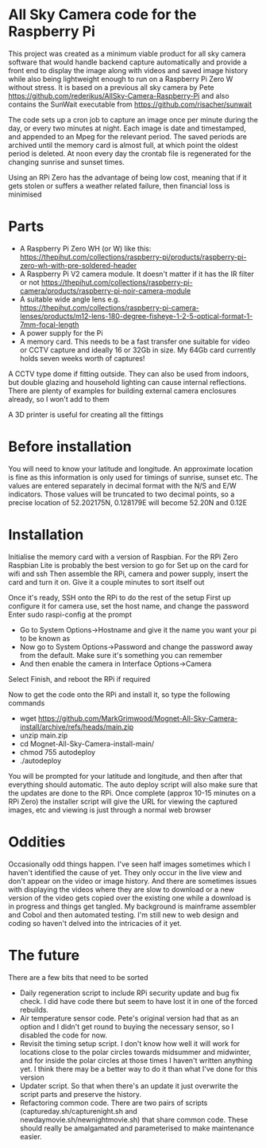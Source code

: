 # All Sky Camera code for the Raspberry Pi

This project was created as a minimum viable product for all sky camera software that would handle backend capture automatically and provide a front end to display the image along with videos and saved image history while also being lightweight enough to run on a Raspberry Pi Zero W without stress. It is based on a previous all sky camera by Pete https://github.com/rederikus/AllSky-Camera-Raspberry-Pi and also contains the SunWait executable from https://github.com/risacher/sunwait

The code sets up a cron job to capture an image once per minute during the day, or every two minutes at night. Each image is date and timestamped, and appended to an Mpeg for the relevant period. The saved periods are archived until the memory card is almost full, at which point the oldest period is deleted. At noon every day the crontab file is regenerated for the changing sunrise and sunset times. 

Using an RPi Zero has the advantage of being low cost, meaning that if it gets stolen or suffers a weather related failure, then financial loss is minimised

# Parts

* A Raspberry Pi Zero WH (or W) like this: https://thepihut.com/collections/raspberry-pi/products/raspberry-pi-zero-wh-with-pre-soldered-header
* A Raspberry Pi V2 camera module. It doesn't matter if it has the IR filter or not https://thepihut.com/collections/raspberry-pi-camera/products/raspberry-pi-noir-camera-module
* A suitable wide angle lens e.g. https://thepihut.com/collections/raspberry-pi-camera-lenses/products/m12-lens-180-degree-fisheye-1-2-5-optical-format-1-7mm-focal-length
* A power supply for the Pi
* A memory card. This needs to be a fast transfer one suitable for video or CCTV capture and ideally 16 or 32Gb in size. My 64Gb card currently holds seven weeks worth of captures!

A CCTV type dome if fitting outside. They can also be used from indoors, but double glazing and household lighting can cause internal reflections. There are plenty of examples for building external camera enclosures already, so I won't add to them

A 3D printer is useful for creating all the fittings

# Before installation

You will need to know your latitude and longitude. An approximate location is fine as this information is only used for timings of sunrise, sunset etc. The values are entered separately in decimal format with the N/S and E/W indicators. Those values will be truncated to two decimal points, so a precise location of 52.202175N, 0.128179E will become 52.20N and 0.12E

# Installation

Initialise the memory card with a version of Raspbian. For the RPi Zero Raspbian Lite is probably the best version to go for
Set up on the card for wifi and ssh
Then assemble the RPi, camera and power supply, insert the card and turn it on. Give it a couple minutes to sort itself out

Once it's ready, SSH onto the RPi to do the rest of the setup
First up configure it for camera use, set the host name, and change the password
Enter sudo raspi-config at the prompt
* Go to System Options->Hostname and give it the name you want your pi to be known as
* Now go to System Options->Password and change the password away from the default. Make sure it's something you can remember
* And then enable the camera in Interface Options->Camera

Select Finish, and reboot the RPi if required

Now to get the code onto the RPi and install it, so type the following commands
* wget https://github.com/MarkGrimwood/Mognet-All-Sky-Camera-install/archive/refs/heads/main.zip
* unzip main.zip
* cd Mognet-All-Sky-Camera-install-main/
* chmod 755 autodeploy
* ./autodeploy

You will be prompted for your latitude and longitude, and then after that everything should automatic. The auto deploy script will also make sure that the updates are done to the RPi. Once complete (approx 10-15 minutes on a RPi Zero) the installer script will give the URL for viewing the captured images, etc and viewing is just through a normal web browser 

# Oddities

Occasionally odd things happen. I've seen half images sometimes which I haven't identified the cause of yet. They only occur in the live view and don't appear on the video or image history. And there are sometimes issues with displaying the videos where they are slow to download or a new version of the video gets copied over the existing one while a download is in progress and things get tangled. My background is mainframe assembler and Cobol and then automated testing. I'm still new to web design and coding so haven't delved into the intricacies of it yet.

# The future

There are a few bits that need to be sorted
* Daily regeneration script to include RPi security update and bug fix check. I did have code there but seem to have lost it in one of the forced rebuilds.
* Air temperature sensor code. Pete's original version had that as an option and I didn't get round to buying the necessary sensor, so I disabled the code for now. 
* Revisit the timing setup script. I don't know how well it will work for locations close to the polar circles towards midsummer and midwinter, and for inside the polar circles at those times I haven't written anything yet. I think there may be a better way to do it than what I've done for this version
* Updater script. So that when there's an update it just overwrite the script parts and preserve the history.
* Refactoring common code. There are two pairs of scripts (captureday.sh/capturenight.sh and newdaymovie.sh/newnightmovie.sh) that share common code. These should really be amalgamated and parameterised to make maintenance easier.
